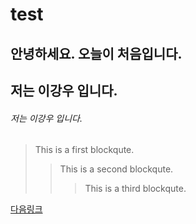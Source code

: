 # test

## 안녕하세요. 오늘이 처음입니다.
## 저는 이강우 입니다.
###### 저는 이강우 입니다.


> This is a first blockqute.
>	> This is a second blockqute.
>	>	> This is a third blockqute.


[다음링크](https://www.daum.net/)
